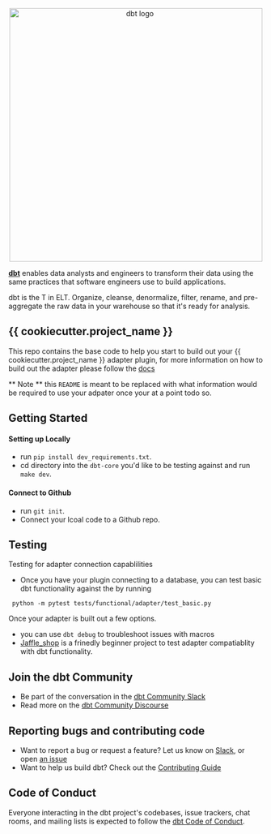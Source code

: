 <p align="center">
  <img src="https://raw.githubusercontent.com/dbt-labs/dbt/ec7dee39f793aa4f7dd3dae37282cc87664813e4/etc/dbt-logo-full.svg" alt="dbt logo" width="500"/>
</p>

**[dbt](https://www.getdbt.com/)** enables data analysts and engineers to transform their data using the same practices that software engineers use to build applications.

dbt is the T in ELT. Organize, cleanse, denormalize, filter, rename, and pre-aggregate the raw data in your warehouse so that it's ready for analysis.

## {{ cookiecutter.project_name }}
This repo contains the base code to help you start to build out your {{ cookiecutter.project_name }} adapter plugin, for more information on how to build out the adapter please follow the [docs](https://docs.getdbt.com/docs/contributing/building-a-new-adapter)

 ** Note ** this `README` is meant to be replaced with what information would be required to use your adpater once your at a point todo so.

 ## Getting Started

 #### Setting up Locally
- run `pip install dev_requirements.txt`.
- cd directory into the `dbt-core` you'd like to be testing against and run `make dev`.

 #### Connect to Github
- run `git init`.
- Connect your lcoal code to a Github repo.

 ## Testing
Testing for adapter connection capablilities
- Once you have your plugin connecting to a database, you can test basic dbt functionality against the by running
```
 python -m pytest tests/functional/adapter/test_basic.py
```

Once your adapter is built out a few options.
- you can use `dbt debug` to troubleshoot issues with macros
- [Jaffle_shop](https://docs.getdbt.com/tutorial/setting-up) is a frinedly beginner project to test adapter compatiablity with dbt functionality.

## Join the dbt Community

- Be part of the conversation in the [dbt Community Slack](http://community.getdbt.com/)
- Read more on the [dbt Community Discourse](https://discourse.getdbt.com)

## Reporting bugs and contributing code

- Want to report a bug or request a feature? Let us know on [Slack](http://community.getdbt.com/), or open [an issue](https://github.com/dbt-labs/dbt-redshift/issues/new)
- Want to help us build dbt? Check out the [Contributing Guide](https://github.com/dbt-labs/dbt/blob/HEAD/CONTRIBUTING.md)

## Code of Conduct

Everyone interacting in the dbt project's codebases, issue trackers, chat rooms, and mailing lists is expected to follow the [dbt Code of Conduct](https://community.getdbt.com/code-of-conduct).